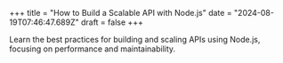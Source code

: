 +++
title = "How to Build a Scalable API with Node.js"
date = "2024-08-19T07:46:47.689Z"
draft = false
+++

  Learn the best practices for building and scaling APIs using Node.js, focusing on performance and maintainability.
        